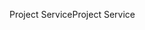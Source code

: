 <span data-ttu-id="9acff-101">Project Service</span><span class="sxs-lookup"><span data-stu-id="9acff-101">Project Service</span></span>
